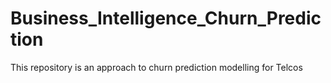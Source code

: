 # Business_Intelligence_Churn_Prediction
This repository is an approach to churn prediction modelling for Telcos
